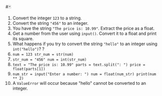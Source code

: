 #🃏
1. Convert the integer `123` to a string.
2. Convert the string `"456"` to an integer.
3. You have the string `"The price is: 10.99"`. Extract the price as a float.
4. Get a number from the user using `input()`. Convert it to a float and print its square.
5. What happens if you try to convert the string `"hello"` to an integer using `int("hello")`?
?
1. `num = 123 str_num = str(num)`
2.  `str_num = "456" num = int(str_num)`
3. `text = "The price is: 10.99" parts = text.split(": ") price = float(parts[1])`
4. `num_str = input("Enter a number: ") num = float(num_str) print(num ** 2)`
5. A `ValueError` will occur because "hello" cannot be converted to an integer.
<!--SR:!2025-07-25,218,330-->